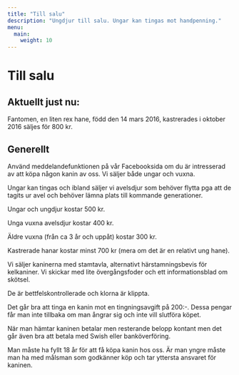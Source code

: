 ```yaml
---
title: "Till salu"
description: "Ungdjur till salu. Ungar kan tingas mot handpenning."
menu:
  main:
    weight: 10
---
```


# Till salu

## Aktuellt just nu:

Fantomen, en liten rex hane, född den 14 mars 2016, kastrerades i oktober 2016 säljes för 800 kr.

## Generellt

Använd meddelandefunktionen på vår Facebooksida om du är intresserad av att köpa någon kanin av oss. Vi säljer både ungar och vuxna.

Ungar kan tingas och ibland säljer vi avelsdjur som behöver flytta pga att de tagits ur avel och behöver lämna plats till kommande generationer.

Ungar och ungdjur kostar 500 kr.

Unga vuxna avelsdjur kostar 400 kr.

Äldre vuxna (från ca 3 år och uppåt) kostar 300 kr.

Kastrerade hanar kostar minst 700 kr (mera om det är en relativt ung hane).

Vi säljer kaninerna med stamtavla, alternativt härstamningsbevis för kelkaniner. Vi skickar med lite övergångsfoder och ett informationsblad om skötsel.

De är bettfelskontrollerade och klorna är klippta.

Det går bra att tinga en kanin mot en tingningsavgift på 200:-. Dessa pengar får man inte tillbaka om man ångrar sig och inte vill slutföra köpet.

När man hämtar kaninen betalar men resterande belopp kontant men det går även bra att betala med Swish eller banköverföring.

Man måste ha fyllt 18 år för att få köpa kanin hos oss. Är man yngre måste man ha med målsman som godkänner köp och tar yttersta ansvaret för kaninen.
